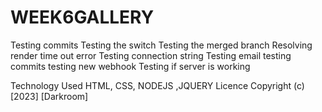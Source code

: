 # WEEK6GALLERY
Testing commits
Testing the switch
Testing the merged branch
Resolving render time out error
Testing connection string
Testing email
testing commits
testing new webhook
Testing if server is working

Technology Used HTML, CSS, NODEJS ,JQUERY Licence Copyright (c) [2023] [Darkroom]